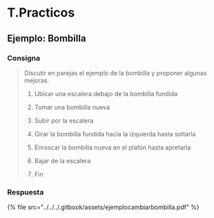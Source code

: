 # T.Practicos

## Ejemplo: Bombilla

### Consigna

> Discutir en parejas el ejemplo de la bombilla y proponer algunas mejoras.
>
> 1. Ubicar una escalera debajo de la bombilla fundida
>
> 2. Tomar una bombilla nueva
>
> 3. Subir por la escalera
>
> 4. Girar la bombilla fundida hacia la izquierda hasta soltarla
>
> 5. Enroscar la bombilla nueva en el plafón hasta apretarla
>
> 6. Bajar de la escalera
>
> 7. Fin

### Respuesta

{% file src="../../../.gitbook/assets/ejemplocambiarbombilla.pdf" %}


